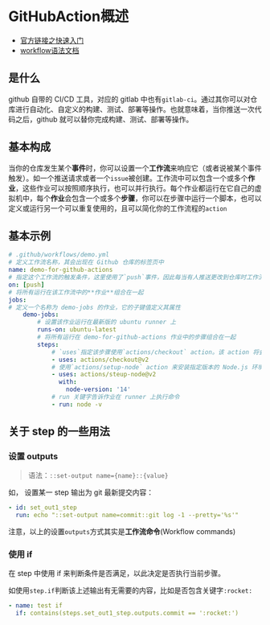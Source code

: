 # GitHubAction概述

- [官方链接之快速入门](https://docs.github.com/cn/actions/quickstart)
- [workflow语法文档](https://docs.github.com/cn/actions/learn-github-actions/workflow-syntax-for-github-actions)

## 是什么

github 自带的 CI/CD 工具，对应的 gitlab 中也有`gitlab-ci`。通过其你可以对仓库进行自动化、自定义的构建、测试、部署等操作。也就意味着，当你推送一次代码之后，github 就可以替你完成构建、测试、部署等操作。

## 基本构成

 当你的仓库发生某个**事件**时，你可以设置一个**工作流**来响应它（或者说被某个事件触发）。如一个推送请求或者一个`issue`被创建。工作流中可以包含一个或多个**作业**，这些作业可以按照顺序执行，也可以并行执行。每个作业都运行在它自己的虚拟机中，每个**作业**会包含一个或多个**步骤**，你可以在步骤中运行一个脚本，也可以定义或运行另一个可以重复使用的，且可以简化你的工作流程的`action`

## 基本示例
```yml
# .github/workflows/demo.yml
# 定义工作流名称，其会出现在 Github 仓库的标签页中
name: demo-for-github-actions
# 指定这个工作流的触发条件，这里使用了`push`事件，因此每当有人推送更改到仓库时工作流就会被触发。这里每一个分支发生改变时都会触发，也可以指定分支
on: [push]
# 将所有运行在该工作流中的**作业**组合在一起
jobs:
# 定义一个名称为 demo-jobs 的作业，它的子键值定义其属性
    demo-jobs:
        # 设置该作业运行在最新版的 ubuntu runner 上
        runs-on: ubuntu-latest
        # 将所有运行在 demo-for-github-actions 作业中的步骤组合在一起
        steps:
            # `uses`指定该步骤使用`actions/checkout` action。该 action 将会检出你的仓库到 runner 中，允许你执行脚本
            - uses: actions/checkout@v2
            # 使用`actions/setup-node` action 来安装指定版本的 Node.js 环境
            - uses: actions/steup-node@v2
              with:
                node-version: '14'
            # run 关键字告诉作业在 runner 上执行命令
            - run: node -v
```

## 关于 step 的一些用法

### 设置 outputs

> 语法：`::set-output name={name}::{value}`

如， 设置某一 step 输出为 git 最新提交内容：

```yml
- id: set_out1_step
  run: echo "::set-output name=commit::git log -1 --pretty='%s'"
```

注意，以上的设置`outputs`方式其实是**工作流命令**(Workflow commands)

### 使用 if

在 step 中使用 if 来判断条件是否满足，以此决定是否执行当前步骤。

如使用`step.if`判断该上述输出有无需要的内容，比如是否包含关键字`:rocket:`

```yml
- name: test if
  if: contains(steps.set_out1_step.outputs.commit == ':rocket:')
```